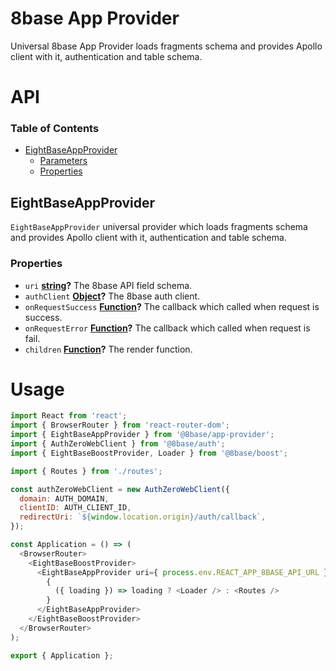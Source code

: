 # 8base App Provider

Universal 8base App Provider loads fragments schema and provides Apollo client with it, authentication and table schema.

# API

<!-- Generated by documentation.js. Update this documentation by updating the source code. -->

### Table of Contents

-   [EightBaseAppProvider](#eightbaseappprovider)
    -   [Parameters](#parameters)
    -   [Properties](#properties)

## EightBaseAppProvider

`EightBaseAppProvider` universal provider which loads fragments schema and provides Apollo client with it, authentication and table schema.

### Properties

-   `uri` **[string](https://developer.mozilla.org/docs/Web/JavaScript/Reference/Global_Objects/String)?** The 8base API field schema.
-   `authClient` **[Object](https://developer.mozilla.org/docs/Web/JavaScript/Reference/Global_Objects/Object)?** The 8base auth client.
-   `onRequestSuccess` **[Function](https://developer.mozilla.org/docs/Web/JavaScript/Reference/Statements/function)?** The callback which called when request is success.
-   `onRequestError` **[Function](https://developer.mozilla.org/docs/Web/JavaScript/Reference/Statements/function)?** The callback which called when request is fail.
-   `children` **[Function](https://developer.mozilla.org/docs/Web/JavaScript/Reference/Statements/function)?** The render function.

# Usage

```js
import React from 'react';
import { BrowserRouter } from 'react-router-dom';
import { EightBaseAppProvider } from '@8base/app-provider';
import { AuthZeroWebClient } from '@8base/auth';
import { EightBaseBoostProvider, Loader } from '@8base/boost';

import { Routes } from './routes';

const authZeroWebClient = new AuthZeroWebClient({
  domain: AUTH_DOMAIN,
  clientID: AUTH_CLIENT_ID,
  redirectUri: `${window.location.origin}/auth/callback`,
});

const Application = () => (
  <BrowserRouter>
    <EightBaseBoostProvider>
      <EightBaseAppProvider uri={ process.env.REACT_APP_8BASE_API_URL } authClient={ authZeroWebClient }>
        {
          ({ loading }) => loading ? <Loader /> : <Routes />
        }
      </EightBaseAppProvider>
    </EightBaseBoostProvider>
  </BrowserRouter>
);

export { Application };
```
